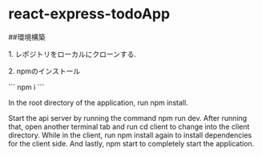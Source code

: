 # react-express-todoApp

##環境構築
<p>1. レポジトリをローカルにクローンする.</p>
<p>2. npmのインストール<p>
  ```
  npm i
  ```
  
<p> In the root directory of the application, run npm install.</p>

Start the api server by running the command npm run dev.
After running that, open another terminal tab and run cd client to change into the client directory.
While in the client, run npm install again to install dependencies for the client side.
And lastly, npm start to completely start the application.
```

```
